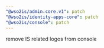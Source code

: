 ```yaml
---
"@wso2is/admin.core.v1": patch
"@wso2is/identity-apps-core": patch
"@wso2is/console": patch
---
```


remove IS related logos from console
